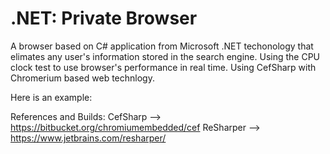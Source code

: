 #  .NET: Private Browser


A browser based on C# application from Microsoft .NET techonology that elimates any user's information stored in the search engine. Using the CPU clock test to use browser's performance in real time. Using CefSharp with Chromerium based web technlogy.



Here is an example: 





References and Builds:
CefSharp --> https://bitbucket.org/chromiumembedded/cef
ReSharper --> https://www.jetbrains.com/resharper/
